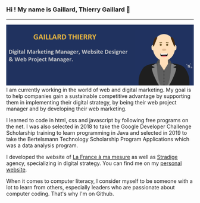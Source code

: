 ### Hi ! My name is Gaillard, Thierry Gaillard 🧭
________________________________________________________________________________________________________________________________________________________________________________
<!--
**Gathea/Gathea** is a ✨ _special_ ✨ repository because its `README.md` (this file) appears on your GitHub profile.-->

<img src="https://github.com/Gathea/Gathea/blob/master/tg-header-github.png" alt="Bannière Gaillard Thierry - Digital Marketing Manager, Website Designer
& Web Project Manager.">
I am currently working in the world of web and digital marketing. My goal is to help companies gain a sustainable competitive advantage by supporting them in implementing their digital strategy, by being their web project manager and by developing their web marketing.

I learned to code in html, css and javascript by following free programs on the net. I was also selected in 2018 to take the Google Developer Challenge Scholarship training to learn programming in Java and selected in 2019 to take the Bertelsmann Technology Scholarship Program Applications which was a data analysis program.

I developed the website of [La France à ma mesure](https://www.lafranceamamesure.com) as well as [Stradige](https://www.stradige.fr) agency, specializing in digital strategy. You can find me on my [personal website](https://www.gaillard-thierry.fr).

When it comes to computer literacy, I consider myself to be someone with a lot to learn from others, especially leaders who are passionate about computer coding. That's why I'm on Github.
